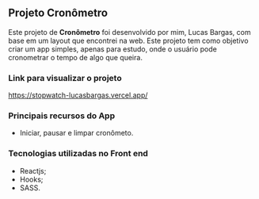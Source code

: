 ## Projeto Cronômetro
Este projeto de **Cronômetro** foi desenvolvido por mim, Lucas Bargas, com base em um layout que encontrei na web. Este projeto tem como objetivo criar um app simples, apenas para estudo, onde o usuário pode cronometrar o tempo de algo que queira.

### Link para visualizar o projeto
<https://stopwatch-lucasbargas.vercel.app/>

### Principais recursos do App
* Iniciar, pausar e limpar cronômeto.

### Tecnologias utilizadas no Front end
* Reactjs;
* Hooks;
* SASS.
